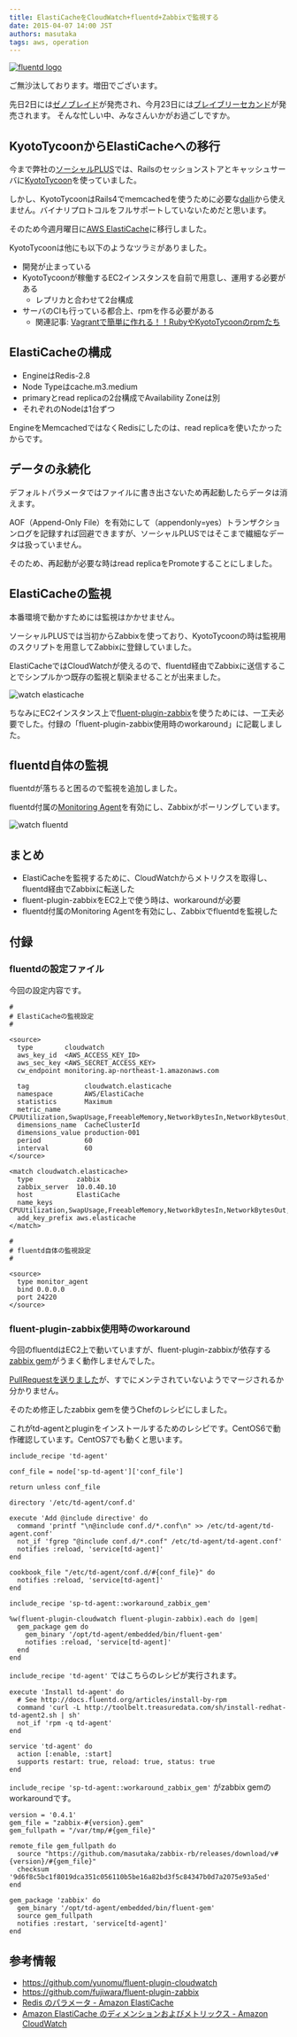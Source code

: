 ```yaml
---
title: ElastiCacheをCloudWatch+fluentd+Zabbixで監視する
date: 2015-04-07 14:00 JST
authors: masutaka
tags: aws, operation
---
```

 [![fluentd logo](/images/2015/04/fluentd-logo.png)](http://www.fluentd.org/)

ご無沙汰しております。増田でございます。

先日2日には[ゼノブレイド](http://www.nintendo.co.jp/3ds/cafj/)が発売され、今月23日には[ブレイブリーセカンド](http://www.jp.square-enix.com/second/)が発売されます。
そんな忙しい中、みなさんいかがお過ごしですか。

<!--more-->

## KyotoTycoonからElastiCacheへの移行

今まで弊社の[ソーシャルPLUS](https://socialplus.jp/)では、Railsのセッションストアとキャッシュサーバに[KyotoTycoon](http://fallabs.com/kyototycoon/)を使っていました。

しかし、KyotoTycoonはRails4でmemcachedを使うために必要な[dalli](https://rubygems.org/gems/dalli)から使えません。バイナリプロトコルをフルサポートしていないためだと思います。

そのため今週月曜日に[AWS ElastiCache](http://aws.amazon.com/jp/elasticache/)に移行しました。

KyotoTycoonは他にも以下のようなツラミがありました。

* 開発が止まっている
* KyotoTycoonが稼働するEC2インスタンスを自前で用意し、運用する必要がある
    * レプリカと合わせて2台構成
* サーバのCIも行っている都合上、rpmを作る必要がある
    * 関連記事: [Vagrantで簡単に作れる！！RubyやKyotoTycoonのrpmたち](/vagrant-rpm.html)

## ElastiCacheの構成

* EngineはRedis-2.8
* Node Typeはcache.m3.medium
* primaryとread replicaの2台構成でAvailability Zoneは別
* それぞれのNodeは1台ずつ

EngineをMemcachedではなくRedisにしたのは、read replicaを使いたかったからです。

## データの永続化

デフォルトパラメータではファイルに書き出さないため再起動したらデータは消えます。

AOF（Append-Only File）を有効にして（appendonly=yes）トランザクションログを記録すれば回避できますが、ソーシャルPLUSではそこまで繊細なデータは扱っていません。

そのため、再起動が必要な時はread replicaをPromoteすることにしました。

## ElastiCacheの監視

本番環境で動かすためには監視はかかせません。

ソーシャルPLUSでは当初からZabbixを使っており、KyotoTycoonの時は監視用のスクリプトを用意してZabbixに登録していました。

ElastiCacheではCloudWatchが使えるので、fluentd経由でZabbixに送信することでシンプルかつ既存の監視と馴染ませることが出来ました。

![watch elasticache](/images/2015/04/watch-elasticache.png)

ちなみにEC2インスタンス上で[fluent-plugin-zabbix](https://rubygems.org/gems/fluent-plugin-zabbix)を使うためには、一工夫必要でした。付録の「fluent-plugin-zabbix使用時のworkaround」に記載しました。

## fluentd自体の監視

fluentdが落ちると困るので監視を追加しました。

fluentd付属の[Monitoring Agent](http://docs.fluentd.org/articles/monitoring)を有効にし、Zabbixがポーリングしています。

![watch fluentd](/images/2015/04/watch-fluentd.png)

## まとめ

* ElastiCacheを監視するために、CloudWatchからメトリクスを取得し、fluentd経由でZabbixに転送した
* fluent-plugin-zabbixをEC2上で使う時は、workaroundが必要
* fluentd付属のMonitoring Agentを有効にし、Zabbixでfluentdを監視した

## 付録

### fluentdの設定ファイル

今回の設定内容です。

```
#
# ElastiCacheの監視設定
#

<source>
  type        cloudwatch
  aws_key_id  <AWS_ACCESS_KEY_ID>
  aws_sec_key <AWS_SECRET_ACCESS_KEY>
  cw_endpoint monitoring.ap-northeast-1.amazonaws.com

  tag              cloudwatch.elasticache
  namespace        AWS/ElastiCache
  statistics       Maximum
  metric_name      CPUUtilization,SwapUsage,FreeableMemory,NetworkBytesIn,NetworkBytesOut,BytesUsedForCache,CacheHits,CacheMisses,CurrConnections,CurrItems,Evictions,GetTypeCmds,KeyBasedCmds,NewConnections,Reclaimed,ReplicationLag,SetTypeCmds,StringBasedCmds
  dimensions_name  CacheClusterId
  dimensions_value production-001
  period           60
  interval         60
</source>

<match cloudwatch.elasticache>
  type           zabbix
  zabbix_server  10.0.40.10
  host           ElastiCache
  name_keys      CPUUtilization,SwapUsage,FreeableMemory,NetworkBytesIn,NetworkBytesOut,BytesUsedForCache,CacheHits,CacheMisses,CurrConnections,CurrItems,Evictions,GetTypeCmds,KeyBasedCmds,NewConnections,Reclaimed,ReplicationLag,SetTypeCmds,StringBasedCmds
  add_key_prefix aws.elasticache
</match>

#
# fluentd自体の監視設定
#

<source>
  type monitor_agent
  bind 0.0.0.0
  port 24220
</source>
```

### fluent-plugin-zabbix使用時のworkaround

今回のfluentdはEC2上で動いていますが、fluent-plugin-zabbixが依存する[zabbix gem](https://rubygems.org/gems/zabbix)がうまく動作しませんでした。

[PullRequestを送りました](https://github.com/mhat/zabbix-rb/pull/4)が、すでにメンテされていないようでマージされるか分かりません。

そのため修正したzabbix gemを使うChefのレシピにしました。

これがtd-agentとpluginをインストールするためのレシピです。CentOS6で動作確認しています。CentOS7でも動くと思います。

```
include_recipe 'td-agent'

conf_file = node['sp-td-agent']['conf_file']

return unless conf_file

directory '/etc/td-agent/conf.d'

execute 'Add @include directive' do
  command 'printf "\n@include conf.d/*.conf\n" >> /etc/td-agent/td-agent.conf'
  not_if 'fgrep "@include conf.d/*.conf" /etc/td-agent/td-agent.conf'
  notifies :reload, 'service[td-agent]'
end

cookbook_file "/etc/td-agent/conf.d/#{conf_file}" do
  notifies :reload, 'service[td-agent]'
end

include_recipe 'sp-td-agent::workaround_zabbix_gem'

%w(fluent-plugin-cloudwatch fluent-plugin-zabbix).each do |gem|
  gem_package gem do
    gem_binary '/opt/td-agent/embedded/bin/fluent-gem'
    notifies :reload, 'service[td-agent]'
  end
end
```

`include_recipe 'td-agent'` ではこちらのレシピが実行されます。

```
execute 'Install td-agent' do
  # See http://docs.fluentd.org/articles/install-by-rpm
  command 'curl -L http://toolbelt.treasuredata.com/sh/install-redhat-td-agent2.sh | sh'
  not_if 'rpm -q td-agent'
end

service 'td-agent' do
  action [:enable, :start]
  supports restart: true, reload: true, status: true
end
```

`include_recipe 'sp-td-agent::workaround_zabbix_gem'` がzabbix gemのworkaroundです。

```
version = '0.4.1'
gem_file = "zabbix-#{version}.gem"
gem_fullpath = "/var/tmp/#{gem_file}"

remote_file gem_fullpath do
  source "https://github.com/masutaka/zabbix-rb/releases/download/v#{version}/#{gem_file}"
  checksum '9d6f8c5bc1f8019dca351c056110b5be16a82bd3f5c84347b0d7a2075e93a5ed'
end

gem_package 'zabbix' do
  gem_binary '/opt/td-agent/embedded/bin/fluent-gem'
  source gem_fullpath
  notifies :restart, 'service[td-agent]'
end
```

## 参考情報

* https://github.com/yunomu/fluent-plugin-cloudwatch
* https://github.com/fujiwara/fluent-plugin-zabbix
* [Redis のパラメータ - Amazon ElastiCache](http://docs.aws.amazon.com/ja_jp/AmazonElastiCache/latest/UserGuide/CacheParameterGroups.Redis.html)
* [Amazon ElastiCache のディメンションおよびメトリックス - Amazon CloudWatch](https://docs.aws.amazon.com/ja_jp/AmazonCloudWatch/latest/DeveloperGuide/elasticache-metricscollected.html)
